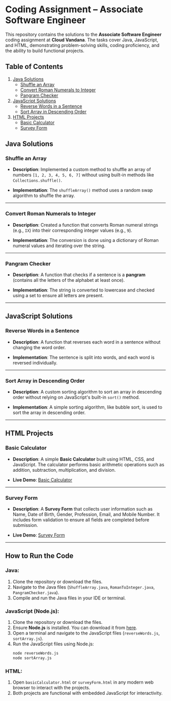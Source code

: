 # Coding Assignment – Associate Software Engineer

This repository contains the solutions to the **Associate Software Engineer** coding assignment at **Cloud Vandana**. The tasks cover Java, JavaScript, and HTML, demonstrating problem-solving skills, coding proficiency, and the ability to build functional projects.

## Table of Contents

1. [Java Solutions](#java-solutions)
   - [Shuffle an Array](#shuffle-an-array)
   - [Convert Roman Numerals to Integer](#convert-roman-numerals-to-integer)
   - [Pangram Checker](#pangram-checker)
2. [JavaScript Solutions](#javascript-solutions)
   - [Reverse Words in a Sentence](#reverse-words-in-a-sentence)
   - [Sort Array in Descending Order](#sort-array-in-descending-order)
3. [HTML Projects](#html-projects)
   - [Basic Calculator](#basic-calculator)
   - [Survey Form](#survey-form)

## Java Solutions

### Shuffle an Array
- **Description**: Implemented a custom method to shuffle an array of numbers `[1, 2, 3, 4, 5, 6, 7]` without using built-in methods like `Collections.shuffle()`.
  
- **Implementation**: The `shuffleArray()` method uses a random swap algorithm to shuffle the array.

---

### Convert Roman Numerals to Integer
- **Description**: Created a function that converts Roman numeral strings (e.g., `IX`) into their corresponding integer values (e.g., `9`).
  
- **Implementation**: The conversion is done using a dictionary of Roman numeral values and iterating over the string.

---

### Pangram Checker
- **Description**: A function that checks if a sentence is a **pangram** (contains all the letters of the alphabet at least once).
  
- **Implementation**: The string is converted to lowercase and checked using a set to ensure all letters are present.

---

## JavaScript Solutions

### Reverse Words in a Sentence
- **Description**: A function that reverses each word in a sentence without changing the word order.
  
- **Implementation**: The sentence is split into words, and each word is reversed individually.

---

### Sort Array in Descending Order
- **Description**: A custom sorting algorithm to sort an array in descending order without relying on JavaScript's built-in `sort()` method.
  
- **Implementation**: A simple sorting algorithm, like bubble sort, is used to sort the array in descending order.

---

## HTML Projects

### Basic Calculator
- **Description**: A simple **Basic Calculator** built using HTML, CSS, and JavaScript. The calculator performs basic arithmetic operations such as addition, subtraction, multiplication, and division.
  
- **Live Demo**: [Basic Calculator](https://parthasarathy27.github.io/Coding-Assignment---ASE/Html_assignment/basic%20calculator/index.html)

---

### Survey Form
- **Description**: A **Survey Form** that collects user information such as Name, Date of Birth, Gender, Profession, Email, and Mobile Number. It includes form validation to ensure all fields are completed before submission.
  
- **Live Demo**: [Survey Form](https://parthasarathy27.github.io/Coding-Assignment---ASE/Html_assignment/survey%20form/index.html)

---

## How to Run the Code

### Java:
1. Clone the repository or download the files.
2. Navigate to the Java files (`ShuffleArray.java`, `RomanToInteger.java`, `PangramChecker.java`).
3. Compile and run the Java files in your IDE or terminal.

### JavaScript (Node.js):
1. Clone the repository or download the files.
2. Ensure **Node.js** is installed. You can download it from [here](https://nodejs.org/).
3. Open a terminal and navigate to the JavaScript files (`reverseWords.js`, `sortArray.js`).
4. Run the JavaScript files using Node.js:
   ```bash
   node reverseWords.js
   node sortArray.js
   ```

### HTML:
1. Open `basicCalculator.html` or `surveyForm.html` in any modern web browser to interact with the projects.
2. Both projects are functional with embedded JavaScript for interactivity.
